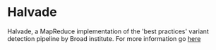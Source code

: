 Halvade 
=======

Halvade, a MapReduce implementation of the 'best practices' variant detection pipeline by Broad institute.
For more information go [here](https://github.com/ddcap/halvade/wiki/Home)
